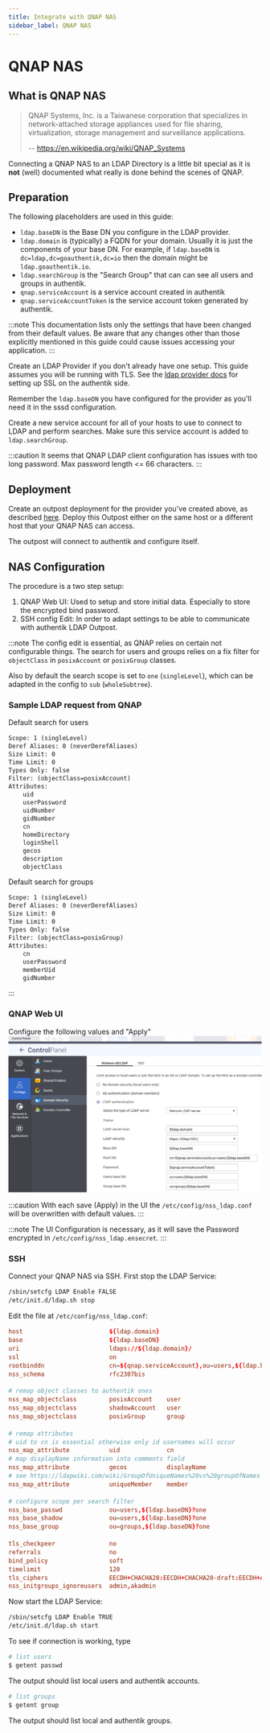 ```yaml
---
title: Integrate with QNAP NAS
sidebar_label: QNAP NAS
---
```


# QNAP NAS

## What is QNAP NAS

> QNAP Systems, Inc. is a Taiwanese corporation that specializes in network-attached storage appliances used for file sharing, virtualization, storage management and surveillance applications.
>
> -- https://en.wikipedia.org/wiki/QNAP_Systems

Connecting a QNAP NAS to an LDAP Directory is a little bit special as it is **not** (well) documented what really is done behind the scenes of QNAP.

## Preparation

The following placeholders are used in this guide:

- `ldap.baseDN` is the Base DN you configure in the LDAP provider.
- `ldap.domain` is (typically) a FQDN for your domain. Usually
  it is just the components of your base DN. For example, if
  `ldap.baseDN` is `dc=ldap,dc=goauthentik,dc=io` then the domain
  might be `ldap.goauthentik.io`.
- `ldap.searchGroup` is the "Search Group" that can can see all
  users and groups in authentik.
- `qnap.serviceAccount` is a service account created in authentik
- `qnap.serviceAccountToken` is the service account token generated
  by authentik.

:::note
This documentation lists only the settings that have been changed from their default values. Be aware that any changes other than those explicitly mentioned in this guide could cause issues accessing your application.
:::

Create an LDAP Provider if you don't already have one setup.
This guide assumes you will be running with TLS. See the [ldap provider docs](https://docs.goauthentik.io/docs/add-secure-apps/providers/ldap) for setting up SSL on the authentik side.

Remember the `ldap.baseDN` you have configured for the provider as you'll
need it in the sssd configuration.

Create a new service account for all of your hosts to use to connect
to LDAP and perform searches. Make sure this service account is added
to `ldap.searchGroup`.

:::caution
It seems that QNAP LDAP client configuration has issues with too long password.
Max password length \<= 66 characters.
:::

## Deployment

Create an outpost deployment for the provider you've created above, as described [here](https://docs.goauthentik.io/docs/add-secure-apps/outposts/). Deploy this Outpost either on the same host or a different host that your QNAP NAS can access.

The outpost will connect to authentik and configure itself.

## NAS Configuration

The procedure is a two step setup:

1. QNAP Web UI: Used to setup and store initial data. Especially to store the encrypted bind password.
2. SSH config Edit: In order to adapt settings to be able to communicate with authentik LDAP Outpost.

:::note
The config edit is essential, as QNAP relies on certain not configurable things.
The search for users and groups relies on a fix filter for
`objectClass` in `posixAccount` or `posixGroup` classes.

Also by default the search scope is set to `one` (`singleLevel`), which can be
adapted in the config to `sub` (`wholeSubtree`).

### Sample LDAP request from QNAP

Default search for users

```text
Scope: 1 (singleLevel)
Deref Aliases: 0 (neverDerefAliases)
Size Limit: 0
Time Limit: 0
Types Only: false
Filter: (objectClass=posixAccount)
Attributes:
    uid
    userPassword
    uidNumber
    gidNumber
    cn
    homeDirectory
    loginShell
    gecos
    description
    objectClass
```

Default search for groups

```text
Scope: 1 (singleLevel)
Deref Aliases: 0 (neverDerefAliases)
Size Limit: 0
Time Limit: 0
Types Only: false
Filter: (objectClass=posixGroup)
Attributes:
    cn
    userPassword
    memberUid
    gidNumber
```

:::

### QNAP Web UI

Configure the following values and "Apply"
![qnap domain security](./qnap-ldap-configuration.png)

:::caution
With each save (Apply) in the UI the `/etc/config/nss_ldap.conf` will be overwritten with default values.
:::

:::note
The UI Configuration is necessary, as it will save the Password encrypted
in `/etc/config/nss_ldap.ensecret`.
:::

### SSH

Connect your QNAP NAS via SSH.
First stop the LDAP Service:

```bash
/sbin/setcfg LDAP Enable FALSE
/etc/init.d/ldap.sh stop
```

Edit the file at `/etc/config/nss_ldap.conf`:

```conf
host                        ${ldap.domain}
base                        ${ldap.baseDN}
uri                         ldaps://${ldap.domain}/
ssl                         on
rootbinddn                  cn=${qnap.serviceAccount},ou=users,${ldap.baseDN}
nss_schema                  rfc2307bis

# remap object classes to authentik ones
nss_map_objectclass         posixAccount    user
nss_map_objectclass         shadowAccount   user
nss_map_objectclass         posixGroup      group

# remap attributes
# uid to cn is essential otherwise only id usernames will occur
nss_map_attribute           uid             cn
# map displayName information into comments field
nss_map_attribute           gecos           displayName
# see https://ldapwiki.com/wiki/GroupOfUniqueNames%20vs%20groupOfNames
nss_map_attribute           uniqueMember    member

# configure scope per search filter
nss_base_passwd             ou=users,${ldap.baseDN}?one
nss_base_shadow             ou=users,${ldap.baseDN}?one
nss_base_group              ou=groups,${ldap.baseDN}?one

tls_checkpeer               no
referrals                   no
bind_policy                 soft
timelimit                   120
tls_ciphers                 EECDH+CHACHA20:EECDH+CHACHA20-draft:EECDH+AES128:RSA+AES128:EECDH+AES256:RSA+AES256:!MD5
nss_initgroups_ignoreusers  admin,akadmin
```

Now start the LDAP Service:

```bash
/sbin/setcfg LDAP Enable TRUE
/etc/init.d/ldap.sh start
```

To see if connection is working, type

```bash
# list users
$ getent passwd
```

The output should list local users and authentik accounts.

```bash
# list groups
$ getent group
```

The output should list local and authentik groups.
